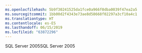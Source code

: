 ```yaml
---
ms.openlocfilehash: 5b9f30241525da1fce0a966f0dba0039f47ea2a5
ms.sourcegitcommit: 1bb00d2f4343e73ae8d58668f02297a3cf10a4c1
ms.translationtype: HT
ms.contentlocale: es-ES
ms.lasthandoff: 06/15/2019
ms.locfileid: "63872296"
---
```

<span data-ttu-id="507c4-101">SQL Server 2005</span><span class="sxs-lookup"><span data-stu-id="507c4-101">SQL Server 2005</span></span>